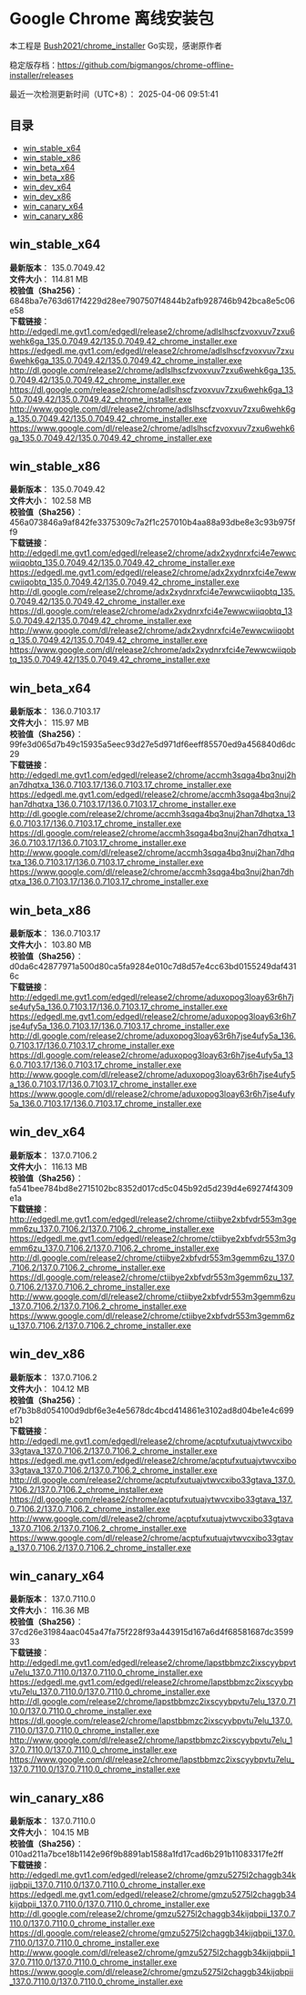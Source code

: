 # Google Chrome 离线安装包
本工程是 [Bush2021/chrome_installer](https://github.com/Bush2021/chrome_installer) Go实现，感谢原作者

稳定版存档：<https://github.com/bigmangos/chrome-offline-installer/releases>

最近一次检测更新时间（UTC+8）：
2025-04-06 09:51:41

## 目录
* [win_stable_x64](https://github.com/bigmangos/chrome-offline-installer?tab=readme-ov-file#win_stable_x64)
* [win_stable_x86](https://github.com/bigmangos/chrome-offline-installer?tab=readme-ov-file#win_stable_x86)
* [win_beta_x64](https://github.com/bigmangos/chrome-offline-installer?tab=readme-ov-file#win_beta_x64)
* [win_beta_x86](https://github.com/bigmangos/chrome-offline-installer?tab=readme-ov-file#win_beta_x86)
* [win_dev_x64](https://github.com/bigmangos/chrome-offline-installer?tab=readme-ov-file#win_dev_x64)
* [win_dev_x86](https://github.com/bigmangos/chrome-offline-installer?tab=readme-ov-file#win_dev_x86)
* [win_canary_x64](https://github.com/bigmangos/chrome-offline-installer?tab=readme-ov-file#win_canary_x64)
* [win_canary_x86](https://github.com/bigmangos/chrome-offline-installer?tab=readme-ov-file#win_canary_x86)

## win_stable_x64
**最新版本**： 135.0.7049.42  
**文件大小**： 114.81 MB  
**校验值（Sha256）**： 6848ba7e763d617f4229d28ee7907507f4844b2afb928746b942bca8e5c06e58  
**下载链接**：
http://edgedl.me.gvt1.com/edgedl/release2/chrome/adlslhscfzvoxvuv7zxu6wehk6ga_135.0.7049.42/135.0.7049.42_chrome_installer.exe
https://edgedl.me.gvt1.com/edgedl/release2/chrome/adlslhscfzvoxvuv7zxu6wehk6ga_135.0.7049.42/135.0.7049.42_chrome_installer.exe
http://dl.google.com/release2/chrome/adlslhscfzvoxvuv7zxu6wehk6ga_135.0.7049.42/135.0.7049.42_chrome_installer.exe
https://dl.google.com/release2/chrome/adlslhscfzvoxvuv7zxu6wehk6ga_135.0.7049.42/135.0.7049.42_chrome_installer.exe
http://www.google.com/dl/release2/chrome/adlslhscfzvoxvuv7zxu6wehk6ga_135.0.7049.42/135.0.7049.42_chrome_installer.exe
https://www.google.com/dl/release2/chrome/adlslhscfzvoxvuv7zxu6wehk6ga_135.0.7049.42/135.0.7049.42_chrome_installer.exe
## win_stable_x86
**最新版本**： 135.0.7049.42  
**文件大小**： 102.58 MB  
**校验值（Sha256）**： 456a073846a9af842fe3375309c7a2f1c257010b4aa88a93dbe8e3c93b975ff9  
**下载链接**：
http://edgedl.me.gvt1.com/edgedl/release2/chrome/adx2xydnrxfci4e7ewwcwiiqobtq_135.0.7049.42/135.0.7049.42_chrome_installer.exe
https://edgedl.me.gvt1.com/edgedl/release2/chrome/adx2xydnrxfci4e7ewwcwiiqobtq_135.0.7049.42/135.0.7049.42_chrome_installer.exe
http://dl.google.com/release2/chrome/adx2xydnrxfci4e7ewwcwiiqobtq_135.0.7049.42/135.0.7049.42_chrome_installer.exe
https://dl.google.com/release2/chrome/adx2xydnrxfci4e7ewwcwiiqobtq_135.0.7049.42/135.0.7049.42_chrome_installer.exe
http://www.google.com/dl/release2/chrome/adx2xydnrxfci4e7ewwcwiiqobtq_135.0.7049.42/135.0.7049.42_chrome_installer.exe
https://www.google.com/dl/release2/chrome/adx2xydnrxfci4e7ewwcwiiqobtq_135.0.7049.42/135.0.7049.42_chrome_installer.exe
## win_beta_x64
**最新版本**： 136.0.7103.17  
**文件大小**： 115.97 MB  
**校验值（Sha256）**： 99fe3d065d7b49c15935a5eec93d27e5d971df6eeff85570ed9a456840d6dc29  
**下载链接**：
http://edgedl.me.gvt1.com/edgedl/release2/chrome/accmh3sqga4bq3nuj2han7dhqtxa_136.0.7103.17/136.0.7103.17_chrome_installer.exe
https://edgedl.me.gvt1.com/edgedl/release2/chrome/accmh3sqga4bq3nuj2han7dhqtxa_136.0.7103.17/136.0.7103.17_chrome_installer.exe
http://dl.google.com/release2/chrome/accmh3sqga4bq3nuj2han7dhqtxa_136.0.7103.17/136.0.7103.17_chrome_installer.exe
https://dl.google.com/release2/chrome/accmh3sqga4bq3nuj2han7dhqtxa_136.0.7103.17/136.0.7103.17_chrome_installer.exe
http://www.google.com/dl/release2/chrome/accmh3sqga4bq3nuj2han7dhqtxa_136.0.7103.17/136.0.7103.17_chrome_installer.exe
https://www.google.com/dl/release2/chrome/accmh3sqga4bq3nuj2han7dhqtxa_136.0.7103.17/136.0.7103.17_chrome_installer.exe
## win_beta_x86
**最新版本**： 136.0.7103.17  
**文件大小**： 103.80 MB  
**校验值（Sha256）**： d0da6c42877971a500d80ca5fa9284e010c7d8d57e4cc63bd0155249daf4316c  
**下载链接**：
http://edgedl.me.gvt1.com/edgedl/release2/chrome/aduxopog3loay63r6h7jse4ufy5a_136.0.7103.17/136.0.7103.17_chrome_installer.exe
https://edgedl.me.gvt1.com/edgedl/release2/chrome/aduxopog3loay63r6h7jse4ufy5a_136.0.7103.17/136.0.7103.17_chrome_installer.exe
http://dl.google.com/release2/chrome/aduxopog3loay63r6h7jse4ufy5a_136.0.7103.17/136.0.7103.17_chrome_installer.exe
https://dl.google.com/release2/chrome/aduxopog3loay63r6h7jse4ufy5a_136.0.7103.17/136.0.7103.17_chrome_installer.exe
http://www.google.com/dl/release2/chrome/aduxopog3loay63r6h7jse4ufy5a_136.0.7103.17/136.0.7103.17_chrome_installer.exe
https://www.google.com/dl/release2/chrome/aduxopog3loay63r6h7jse4ufy5a_136.0.7103.17/136.0.7103.17_chrome_installer.exe
## win_dev_x64
**最新版本**： 137.0.7106.2  
**文件大小**： 116.13 MB  
**校验值（Sha256）**： fa541bee784bd8e2715102bc8352d017cd5c045b92d5d239d4e69274f4309e1a  
**下载链接**：
http://edgedl.me.gvt1.com/edgedl/release2/chrome/ctiibye2xbfvdr553m3gemm6zu_137.0.7106.2/137.0.7106.2_chrome_installer.exe
https://edgedl.me.gvt1.com/edgedl/release2/chrome/ctiibye2xbfvdr553m3gemm6zu_137.0.7106.2/137.0.7106.2_chrome_installer.exe
http://dl.google.com/release2/chrome/ctiibye2xbfvdr553m3gemm6zu_137.0.7106.2/137.0.7106.2_chrome_installer.exe
https://dl.google.com/release2/chrome/ctiibye2xbfvdr553m3gemm6zu_137.0.7106.2/137.0.7106.2_chrome_installer.exe
http://www.google.com/dl/release2/chrome/ctiibye2xbfvdr553m3gemm6zu_137.0.7106.2/137.0.7106.2_chrome_installer.exe
https://www.google.com/dl/release2/chrome/ctiibye2xbfvdr553m3gemm6zu_137.0.7106.2/137.0.7106.2_chrome_installer.exe
## win_dev_x86
**最新版本**： 137.0.7106.2  
**文件大小**： 104.12 MB  
**校验值（Sha256）**： ef7b3b8d054100d9dbf6e3e4e5678dc4bcd414861e3102ad8d04be1e4c699b21  
**下载链接**：
http://edgedl.me.gvt1.com/edgedl/release2/chrome/acptufxutuajvtwvcxibo33gtava_137.0.7106.2/137.0.7106.2_chrome_installer.exe
https://edgedl.me.gvt1.com/edgedl/release2/chrome/acptufxutuajvtwvcxibo33gtava_137.0.7106.2/137.0.7106.2_chrome_installer.exe
http://dl.google.com/release2/chrome/acptufxutuajvtwvcxibo33gtava_137.0.7106.2/137.0.7106.2_chrome_installer.exe
https://dl.google.com/release2/chrome/acptufxutuajvtwvcxibo33gtava_137.0.7106.2/137.0.7106.2_chrome_installer.exe
http://www.google.com/dl/release2/chrome/acptufxutuajvtwvcxibo33gtava_137.0.7106.2/137.0.7106.2_chrome_installer.exe
https://www.google.com/dl/release2/chrome/acptufxutuajvtwvcxibo33gtava_137.0.7106.2/137.0.7106.2_chrome_installer.exe
## win_canary_x64
**最新版本**： 137.0.7110.0  
**文件大小**： 116.36 MB  
**校验值（Sha256）**： 37cd26e31984aac045a47fa75f228f93a443915d167a6d4f68581687dc359933  
**下载链接**：
http://edgedl.me.gvt1.com/edgedl/release2/chrome/lapstbbmzc2ixscyybpvtu7elu_137.0.7110.0/137.0.7110.0_chrome_installer.exe
https://edgedl.me.gvt1.com/edgedl/release2/chrome/lapstbbmzc2ixscyybpvtu7elu_137.0.7110.0/137.0.7110.0_chrome_installer.exe
http://dl.google.com/release2/chrome/lapstbbmzc2ixscyybpvtu7elu_137.0.7110.0/137.0.7110.0_chrome_installer.exe
https://dl.google.com/release2/chrome/lapstbbmzc2ixscyybpvtu7elu_137.0.7110.0/137.0.7110.0_chrome_installer.exe
http://www.google.com/dl/release2/chrome/lapstbbmzc2ixscyybpvtu7elu_137.0.7110.0/137.0.7110.0_chrome_installer.exe
https://www.google.com/dl/release2/chrome/lapstbbmzc2ixscyybpvtu7elu_137.0.7110.0/137.0.7110.0_chrome_installer.exe
## win_canary_x86
**最新版本**： 137.0.7110.0  
**文件大小**： 104.15 MB  
**校验值（Sha256）**： 010ad211a7bce18b1142e96f9b8891ab1588a1fd17cad6b291b11083317fe2ff  
**下载链接**：
http://edgedl.me.gvt1.com/edgedl/release2/chrome/gmzu5275l2chaggb34kijqbpii_137.0.7110.0/137.0.7110.0_chrome_installer.exe
https://edgedl.me.gvt1.com/edgedl/release2/chrome/gmzu5275l2chaggb34kijqbpii_137.0.7110.0/137.0.7110.0_chrome_installer.exe
http://dl.google.com/release2/chrome/gmzu5275l2chaggb34kijqbpii_137.0.7110.0/137.0.7110.0_chrome_installer.exe
https://dl.google.com/release2/chrome/gmzu5275l2chaggb34kijqbpii_137.0.7110.0/137.0.7110.0_chrome_installer.exe
http://www.google.com/dl/release2/chrome/gmzu5275l2chaggb34kijqbpii_137.0.7110.0/137.0.7110.0_chrome_installer.exe
https://www.google.com/dl/release2/chrome/gmzu5275l2chaggb34kijqbpii_137.0.7110.0/137.0.7110.0_chrome_installer.exe
